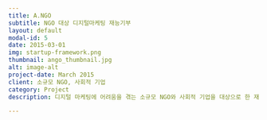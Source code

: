 ```yaml
---
title: A.NGO
subtitle: NGO 대상 디지털마케팅 재능기부
layout: default
modal-id: 5
date: 2015-03-01
img: startup-framework.png
thumbnail: ango_thumbnail.jpg
alt: image-alt
project-date: March 2015
client: 소규모 NGO, 사회적 기업
category: Project
description: 디지털 마케팅에 어려움을 겪는 소규모 NGO와 사회적 기업을 대상으로 한 재능기부 활동. https://www.facebook.com/aNGOcomm/

---
```

